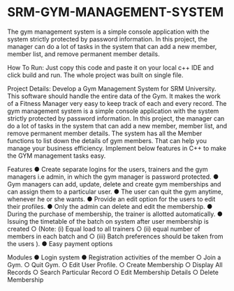 # SRM-GYM-MANAGEMENT-SYSTEM
The gym management system is a simple console application with the system strictly protected by password information. In this project, the manager can do a lot of tasks in the system that can add a new member, member list, and remove permanent member details. 

How To Run:
Just copy this code and paste it on your local c++ IDE and click build and run. The whole project was built on single file. 

Project Details:
Develop a Gym Management System for SRM University. This software should handle the
entire data of the Gym. It makes the work of a Fitness Manager very easy to keep track of each
and every record. The gym management system is a simple console application with the system
strictly protected by password information. In this project, the manager can do a lot of tasks in
the system that can add a new member, member list, and remove permanent member details.
The system has all the Member functions to list down the details of gym members. That can
help you manage your business efficiency. Implement below features in C++ to make the GYM
management tasks easy.

Features
● Create separate logins for the users, trainers and the gym managers i.e admin, in which
the gym manager is password protected.
● Gym managers can add, update, delete and create gym memberships and can assign
them to a particular user.
● The user can quit the gym anytime, whenever he or she wants.
● Provide an edit option for the users to edit their profiles.
● Only the admin can delete and edit the membership.
● During the purchase of membership, the trainer is allotted automatically.
● Issuing the timetable of the batch on system after user membership is created
○ (Note: (i) Equal load to all trainers
○ (ii) equal number of members in each batch and
○ (iii) Batch preferences should be taken from the users ).
● Easy payment options

Modules
● Login system
● Registration activities of the member
○ Join a Gym.
○ Quit Gym.
○ Edit User Profile.
○ Create Membership
○ Display All Records
○ Search Particular Record
○ Edit Membership Details
○ Delete Membership

